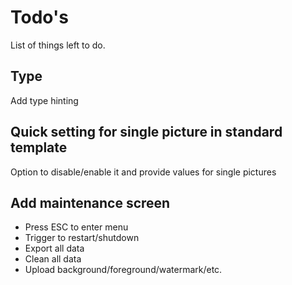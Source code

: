 # Todo's

List of things left to do.

## Type

Add type hinting

## Quick setting for single picture in standard template

Option to disable/enable it and provide values for single pictures

## Add maintenance screen

- Press ESC to enter menu
- Trigger to restart/shutdown
- Export all data
- Clean all data
- Upload background/foreground/watermark/etc.
